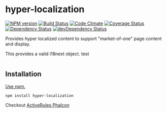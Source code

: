 # hyper-localization

[![NPM version](https://img.shields.io/npm/v/hyper-localization.svg)](https://www.npmjs.com/package/hyper-localization)
[![Build Status](https://travis-ci.org/bwinkers/hyper-localization.svg?branch=master)](https://travis-ci.org/bwinkers/hyper-localization)
[![Code Climate](https://codeclimate.com/github/bwinkers/hyper-localization/badges/gpa.svg)](https://codeclimate.com/github/bwinkers/hyper-localization)
[![Coverage Status](https://img.shields.io/coveralls/bwinkers/hyper-localization.svg)](https://coveralls.io/github/bwinkers/hyper-localization)
[![Dependency Status](https://img.shields.io/david/bwinkers/hyper-localization.svg?label=deps)](https://david-dm.org/bwinkers/hyper-localization)
[![devDependency Status](https://img.shields.io/david/dev/bwinkers/hyper-localization.svg?label=devDeps)](https://david-dm.org/bwinkers/hyper-localization#info=devDependencies)


Provides hyper localized content to support "market-of-one" page content and display.

This provides a valid i18next object.
test


```javascript

```

## Installation

[Use npm.](https://docs.npmjs.com/cli/install)

```
npm install hyper-localization
```
Checkout [ActiveRules Phalcon](https://github.com/bwinkers/docker-php7-phalcon)
